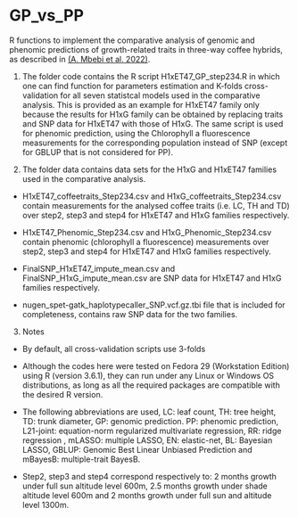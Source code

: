 # GP_vs_PP

R functions to implement the comparative analysis of genomic and phenomic predictions of growth-related traits in three-way coffee hybrids, as described in [(A. Mbebi et al. 2022)]().

1. The folder code contains the R script H1xET47_GP_step234.R in which one can find function for parameters estimation and K-folds cross-validation for all seven statistcal models used in the comparative analysis. This is provided as an example for H1xET47 family only because the results for H1xG family can be obtained by replacing traits and SNP data for H1xET47 with those of H1xG. The same script is used for phenomic prediction, using the Chlorophyll a fluorescence measurements for the corresponding population instead of SNP (except for GBLUP that is not considered for PP).

2. The folder data contains data sets for the H1xG and H1xET47 families used in the comparative analysis. 

  * H1xET47_coffeetraits_Step234.csv and H1xG_coffeetraits_Step234.csv contain measurements for the analysed coffee traits (i.e. LC, TH and TD) over step2, step3 and step4 for H1xET47 and H1xG families respectively.
 
  * H1xET47_Phenomic_Step234.csv and H1xG_Phenomic_Step234.csv contain phenomic (chlorophyll a fluorescence) measurements over step2, step3 and step4 for H1xET47 and H1xG families respectively.
  
  * FinalSNP_H1xET47_impute_mean.csv and FinalSNP_H1xG_impute_mean.csv are SNP data for H1xET47 and H1xG families respectively.
  
  * nugen_spet-gatk_haplotypecaller_SNP.vcf.gz.tbi file that is included for completeness, contains raw SNP data for the two families.

3. Notes

  * By default, all cross-validation scripts use 3-folds 

  * Although the codes here were tested on Fedora 29 (Workstation Edition) using R (version 3.6.1), they can run under any Linux or Windows OS distributions, as long as all the required packages are compatible with the desired R version.

  * The following abbreviations are used, LC: leaf count, TH: tree height, TD: trunk diameter, GP: genomic prediction. PP: phenomic prediction, L21-joint:  equation-norm regularized multivariate regression, RR: ridge regression , mLASSO: multiple LASSO, EN: elastic-net, BL: Bayesian LASSO, GBLUP: Genomic Best Linear Unbiased Prediction and mBayesB: multiple-trait BayesB.
  
  * Step2, step3 and step4 correspond respectively to: 2 months growth under full sun altitude level 600m, 2.5 months growth under shade altitude level 600m and 2 months growth under full sun and altitude level 1300m.



